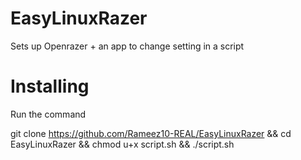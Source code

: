 # EasyLinuxRazer
Sets up Openrazer + an app to change setting in a script

# Installing

Run the command

git clone https://github.com/Rameez10-REAL/EasyLinuxRazer && cd EasyLinuxRazer && chmod u+x script.sh && ./script.sh
